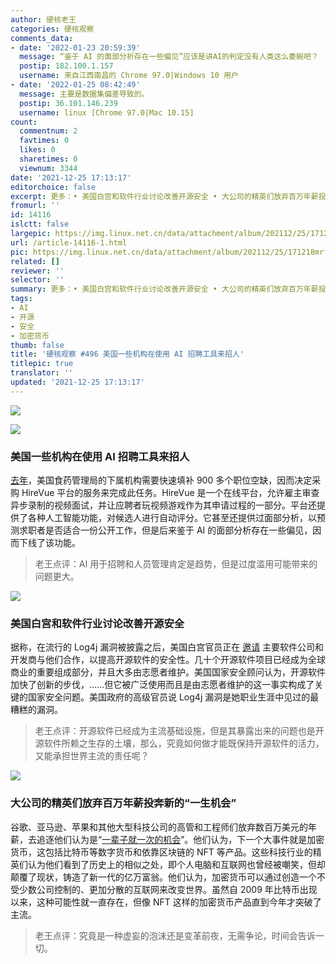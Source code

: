 ```yaml
---
author: 硬核老王
categories: 硬核观察
comments_data:
- date: '2022-01-23 20:59:39'
  message: “鉴于 AI 的面部分析存在一些偏见”应该是讲AI的判定没有人类这么委婉吧？
  postip: 182.100.1.157
  username: 来自江西南昌的 Chrome 97.0|Windows 10 用户
- date: '2022-01-25 08:42:49'
  message: 主要是数据集偏差导致的。
  postip: 36.101.146.239
  username: linux [Chrome 97.0|Mac 10.15]
count:
  commentnum: 2
  favtimes: 0
  likes: 0
  sharetimes: 0
  viewnum: 3344
date: '2021-12-25 17:13:17'
editorchoice: false
excerpt: 更多：• 美国白宫和软件行业讨论改善开源安全 • 大公司的精英们放弃百万年薪投奔新的“一生机会”
fromurl: ''
id: 14116
islctt: false
largepic: https://img.linux.net.cn/data/attachment/album/202112/25/171218mrfe8poizrdczidd.jpg
url: /article-14116-1.html
pic: https://img.linux.net.cn/data/attachment/album/202112/25/171218mrfe8poizrdczidd.jpg.thumb.jpg
related: []
reviewer: ''
selector: ''
summary: 更多：• 美国白宫和软件行业讨论改善开源安全 • 大公司的精英们放弃百万年薪投奔新的“一生机会”
tags:
- AI
- 开源
- 安全
- 加密货币
thumb: false
title: '硬核观察 #496 美国一些机构在使用 AI 招聘工具来招人'
titlepic: true
translator: ''
updated: '2021-12-25 17:13:17'
---
```


![](https://img.linux.net.cn/data/attachment/album/202112/25/171218mrfe8poizrdczidd.jpg)


![](https://img.linux.net.cn/data/attachment/album/202112/25/171225fi39y8m43cuyliyu.jpg)


### 美国一些机构在使用 AI 招聘工具来招人


[去年](https://themarkup.org/news/2021/12/23/public-agencies-are-buying-up-ai-driven-hiring-tools-and-bossware)，美国食药管理局的下属机构需要快速填补 900 多个职位空缺，因而决定采购 HireVue 平台的服务来完成此任务。HireVue 是一个在线平台，允许雇主审查异步录制的视频面试，并让应聘者玩视频游戏作为其申请过程的一部分。平台还提供了各种人工智能功能，对候选人进行自动评分。它甚至还提供过面部分析，以预测求职者是否适合一份公开工作，但是后来鉴于 AI 的面部分析存在一些偏见，因而下线了该功能。



> 
> 老王点评：AI 用于招聘和人员管理肯定是趋势，但是过度滥用可能带来的问题更大。
> 
> 
> 


![](https://img.linux.net.cn/data/attachment/album/202112/25/171245e7tvehtzlipso73k.jpg)


### 美国白宫和软件行业讨论改善开源安全


据称，在流行的 Log4j 漏洞被披露之后，美国白宫官员正在 [邀请](https://www.bloomberg.com/news/articles/2021-12-23/white-house-extends-invitation-to-improve-open-source-security) 主要软件公司和开发商与他们合作，以提高开源软件的安全性。几十个开源软件项目已经成为全球商业的重要组成部分，并且大多由志愿者维护。美国国家安全顾问认为，开源软件加快了创新的步伐，……但它被广泛使用而且是由志愿者维护的这一事实构成了关键的国家安全问题。美国政府的高级官员说 Log4j 漏洞是她职业生涯中见过的最糟糕的漏洞。



> 
> 老王点评：开源软件已经成为主流基础设施，但是其暴露出来的问题也是开源软件所赖之生存的土壤，那么，究竟如何做才能既保持开源软件的活力，又能承担世界主流的责任呢？
> 
> 
> 


![](https://img.linux.net.cn/data/attachment/album/202112/25/171300ws92l292zzsdphsm.jpg)


### 大公司的精英们放弃百万年薪投奔新的“一生机会”


谷歌、亚马逊、苹果和其他大型科技公司的高管和工程师们放弃数百万美元的年薪，去追逐他们认为是“[一辈子就一次的机会](https://www.nytimes.com/2021/12/20/technology/silicon-valley-cryptocurrency-start-ups.html)”。他们认为，下一个大事件就是加密货币，这包括比特币等数字货币和依靠区块链的 NFT 等产品。这些科技行业的精英们认为他们看到了历史上的相似之处，即个人电脑和互联网也曾经被嘲笑，但却颠覆了现状，铸造了新一代的亿万富翁。他们认为，加密货币可以通过创造一个不受少数公司控制的、更加分散的互联网来改变世界。虽然自 2009 年比特币出现以来，这种可能性就一直存在，但像 NFT 这样的加密货币产品直到今年才突破了主流。



> 
> 老王点评：究竟是一种虚妄的泡沫还是变革前夜，无需争论，时间会告诉一切。
> 
> 
>